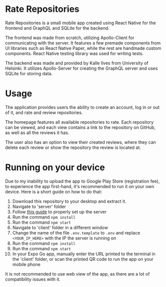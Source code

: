 # Rate Repositories
Rate Repositories is a small mobile app created using React Native for the frontend and GraphQL and SQLite for the backend. 

The frontend was made from scratch, utilizing Apollo-Client for communicating with the server. It features a few premade components from UI libraries such as React Native Paper, while the rest are handmade custom components. React Native testing library was used for writing tests.

The backend was made and provided by Kalle Ilves from University of Helsinki. It utilizes Apollo-Server for creating the GraphQL server and uses SQLite for storing data.

# Usage
The application provides users the ability to create an account, log in or out of it, and rate and review repositories. 

The homepage features all available repositories to rate. Each repository can be viewed, and each view contains a link to the repository on GitHub, as well as all the reviews it has. 

The user also has an option to view their created reviews, where they can delete each review or show the repository the review is located at.

# Running on your device

Due to my inability to upload the app to Google Play Store (registration fee), to experience the app first-hand, it's recommended to run it on your own device. Here is a short guide on how to do that:

1. Download this repository to your desktop and extract it.
2. Navigate to 'server' folder
3. Follow <a href="https://github.com/fullstack-hy2020/rate-repository-api#-authentication"> this guide</a> to properly set up the server
4. Run the command `npm install`
5. Run the command `npm start`
6. Navigate to 'client' folder in a different window
7. Change the name of the file `.env.template` to `.env` and replace `<YOUR_IP_HERE>` with the IP the server is running on
8. Run the command `npm install`
9. Run the command `npm start`
10. In your Expo Go app, manually enter the URL printed to the terminal in the 'client' folder, or scan the printed QR code to run the app on your mobile phone

It is not recommended to use web view of the app, as there are a lot of compatibility issues with it.

